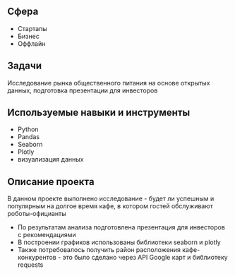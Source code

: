 ## Сфера
- Стартапы
- Бизнес
- Оффлайн

## Задачи
Исследование рынка общественного питания на основе открытых данных, подготовка презентации для инвесторов

## Используемые навыки и инструменты
- Python
- Pandas
- Seaborn
- Plotly
- визуализация данных

## Описание проекта
В данном проекте выполнено исследование - будет ли успешным и популярным на долгое время кафе, в котором гостей обслуживают роботы-официанты
- По результатам анализа подготовлена презентация для инвесторов с рекомендациями
- В построении графиков использованы библиотеки seaborn и plotly
- Также потребовалось получить район расположения кафе-конкурентов - это было сделано через API Google карт и библиотеку requests
